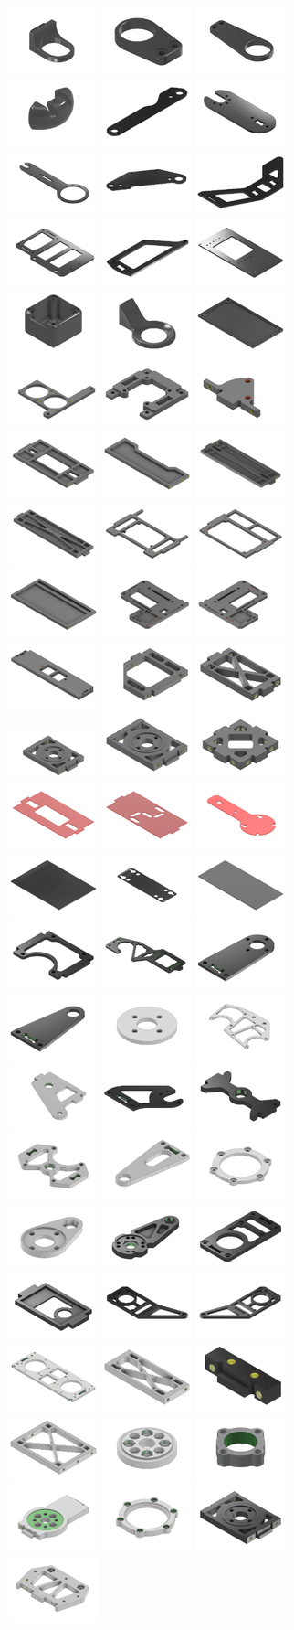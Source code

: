 <img src="/image/Parts/ChestBumper.png" width="160px">	
<img src="/image/Parts/FrontBumper.png" width="160px">	
<img src="/image/Parts/RearBumper.png" width="160px">	
<img src="/image/Parts/SideBumper.png" width="160px">	
<img src="/image/Parts/BackLink_frame.png" width="160px">	
<img src="/image/Parts/ForeArm_inside_frame.png" width="160px">	
<img src="/image/Parts/ForeArm_outside_frame.png" width="160px">	
<img src="/image/Parts/FrontLink_frame.png" width="160px">	
<img src="/image/Parts/Head_side_frame.png" width="160px">	
<img src="/image/Parts/Trunk_upper_side_frame.png" width="160px">	
<img src="/image/Parts/UpperArm_side_frame.png" width="160px">	
<img src="/image/Parts/Sole_frame.png" width="160px">	
<img src="/image/Parts/Camera_cover_e-CAM50_CUNX.png" width="160px">	
<img src="/image/Parts/ForeArm_hand.png" width="160px">	
<img src="/image/Parts/MainBoard_cover.png" width="160px">	
<img src="/image/Parts/MainBoard_fan_plate.png" width="160px">	
<img src="/image/Parts/Camera_root_frame_e-CAM50_CUNX.png" width="160px">	
<img src="/image/Parts/Camera_side_frame.png" width="160px">	
<img src="/image/Parts/Cockpit_back_frame.png" width="160px">	
<img src="/image/Parts/Cockpit_battery_back_door.png" width="160px">	
<img src="/image/Parts/Cockpit_battery_bottom_frame.png" width="160px">	
<img src="/image/Parts/Cockpit_battery_front_frame.png" width="160px">	
<img src="/image/Parts/Cockpit_carrier_board_frame.png" width="160px">	
<img src="/image/Parts/Cockpit_circuit_board_frame.png" width="160px">	
<img src="/image/Parts/Cockpit_front_frame.png" width="160px">	
<img src="/image/Parts/Cockpit_side_frame.png" width="160px">	
<img src="/image/Parts/Cockpit_side_frame_MIR.png" width="160px">	
<img src="/image/Parts/Cockpit_top_frame.png" width="160px">	
<img src="/image/Parts/ForeArm_diagonal.png" width="160px">	
<img src="/image/Parts/Head_diagonal.png" width="160px">	
<img src="/image/Parts/Head_horn_frame.png" width="160px">	
<img src="/image/Parts/Trunk_chest_frame.png" width="160px">	
<img src="/image/Parts/UpperArm_diagonal.png" width="160px">	
<img src="/image/Parts/Cockpit_back_frame_cloth.png" width="160px">	
<img src="/image/Parts/Cockpit_front_frame_cloth.png" width="160px">	
<img src="/image/Parts/ForeArm_outside_cloth.png" width="160px">	
<img src="/image/Parts/FrontLink_diagonal_cover_sheet.png" width="160px">	
<img src="/image/Parts/Head_back_cloth.png" width="160px">	
<img src="/image/Parts/Trunk_chest_frame_cover_sheet.png" width="160px">	
<img src="/image/Parts/Ankle_back_frame.png" width="160px">	
<img src="/image/Parts/Ankle_side_frame.png" width="160px">	
<img src="/image/Parts/Foot_back_frame.png" width="160px">	
<img src="/image/Parts/Foot_front_frame.png" width="160px">	
<img src="/image/Parts/Inner_flange.png" width="160px">	
<img src="/image/Parts/Knee_side_frame.png" width="160px">	
<img src="/image/Parts/Leg_joint_pitch_frame.png" width="160px">	
<img src="/image/Parts/Shoulder_side_frame.png" width="160px">	
<img src="/image/Parts/Ankle_front_frame.png" width="160px">	
<img src="/image/Parts/Leg_joint_roll_frame.png" width="160px">	
<img src="/image/Parts/Leg_joint_slider_frame.png" width="160px">	
<img src="/image/Parts/Outer_flange.png" width="160px">	
<img src="/image/Parts/Slider_crank_horn.png" width="160px">	
<img src="/image/Parts/Ankle_side_pitch_frame.png" width="160px">	
<img src="/image/Parts/Trunk_neck_frame.png" width="160px">	
<img src="/image/Parts/Trunk_servo_bottom_frame.png" width="160px">	
<img src="/image/Parts/Trunk_shoulder_frame.png" width="160px">	
<img src="/image/Parts/Trunk_shoulder_frame_MIR.png" width="160px">	
<img src="/image/Parts/Trunk_waisit_frame.png" width="160px">	
<img src="/image/Parts/BackLink_diagonal.png" width="160px">	
<img src="/image/Parts/Foot_root_block.png" width="160px">	
<img src="/image/Parts/FrontLink_diagonal.png" width="160px">	
<img src="/image/Parts/Inner_support_stand.png" width="160px">	
<img src="/image/Parts/Knee_clamp.png" width="160px">	
<img src="/image/Parts/Leg_joint_yaw_frame.png" width="160px">	
<img src="/image/Parts/Outer_support_stand.png" width="160px">	
<img src="/image/Parts/Shoulder_horn_frame.png" width="160px">	
<img src="/image/Parts/Trunk_lower_side_frame.png" width="160px">	